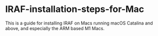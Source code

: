 # IRAF-installation-steps-for-Mac
This is a guide for installing IRAF on Macs running macOS Catalina and above, and especially the ARM based M1 Macs.
